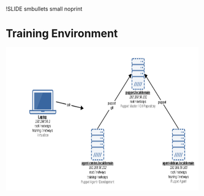 !SLIDE smbullets small noprint

# Training Environment

<div style="text-align: center"><img src="./_images/training_environment.png" style="float: left; width: 800px; height: 375px;" alt="Training Environment"></div>

~~~SECTION:notes~~~



~~~ENDSECTION~~~


!SLIDE smbullets small printonly

# Training Environment

<img src="./_images/training_environment.png" style="width: 450px; height: 211px;" alt="Training Environment">


~~~SECTION:handouts~~~

****

The laptop provided for the training is running CentOS 7 with Gnome 3 in Fallback mode.

**Username:** training<br/>
**Password:** netways<br/>
**root Password:** netways0815

~~~PAGEBREAK~~~

For virtualization the laptop runs Virtualbox. The virtual machines are best accessed using ssh from your
supplied laptop. Hostnames can be used for accessing the virtual machines.

**Username:** training<br/>
**Password:** netways<br/>

On our virtual machines you **should**:

* Work as user **training**
* Use the workspace in `/home/training/puppet`
* Switch only to root when necessary

The machine **agent-centos.localdomain** will be our first workspace and is used for:

* install Puppet as an agent
* developing Puppet code
* commit changes to a Git repository later
* publish the code to the Puppet master

On the virtual machine named **puppet.localdomain** a Puppet Master is pre-installed and a simple Git server
is ready to be used for later labs.

The last machine is **agent-debian.localdomain** which has a Puppet agent pre-installed and will
be used in the optional labs at the end.

~~~PAGEBREAK~~~

From your training laptop you simply can SSH in to the virtual machines:

    ssh agent-centos.localdomain
    ssh puppet.localdomain
    ssh agent-debian.localdomain

If you want to do something as root, use sudo from within the virtual machines:

    sudo some command
    sudo -i

~~~ENDSECTION~~~
